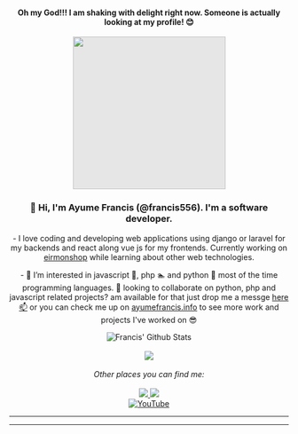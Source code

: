 <div align='center'>
    <h4> Oh my God!!! I am shaking with delight right now. Someone is actually looking at my profile! 😊 </h4>
    <img style="height: 275px;display: block;-webkit-user-select: none;margin: auto;background-color: hsl(0, 0%, 90%);" src="https://camo.githubusercontent.com/661972f9027b0f395eeb9ca67868761155147d54a4ea3109d34cd59d55732454/68747470733a2f2f6d656469612e67697068792e636f6d2f6d656469612f6f66665278555644794558466a62536e4d482f67697068792e676966">
</div>
<div align='center'>
    <h3>👋 Hi, I'm Ayume Francis (@francis556). I'm a software developer.</h3> 
    <p>- I love coding and developing web applications using  django or laravel for my backends and react along vue js for my frontends. Currently working on <a href="https://eirmonshop.com" target="_blank">eirmonshop</a> while learning about other web technologies.</p>
    <p>- 👀 I’m interested in javascript 🌱, php 🏊 and python 💖 most of the time programming languages. 💞️ looking to collaborate on python, php and javascript related projects? am available for that just drop me a messge <a href="https://ayumefrancis.info/contact" target='_blank' >here 📫</a> or you can check me up on  <a href="https://ayumefrancis.info" target='_blank'>ayumefrancis.info</a> to see more work and projects I've worked on 😎 </p>
</div>

<div align="center">
    <img align="center" src="https://github-readme-stats.vercel.app/api?username=francis556&&hide=issues&show_icons=true&title_color=161e2e&icon_color=31c48d&text_color=4b5563&bg_color=f4f5f7" alt="Francis' Github Stats">
</div>
<br>
<div align='center'>
    <img align='center' src='https://github-readme-stats.vercel.app/api/top-langs/?username=francis556&hide=scss,css,less,blade,shell,hack,ruby,html&show_icons=true&title_color=161e2e&icon_color=31c48d&text_color=4b5563&bg_color=f4f5f7'>
    <br>
    <br>
    <i>Other places you can find me:</i>
    <br>
    <br>
     <a href="https://www.facebook.com/AyumeFrancisBlog/">
      <img src="https://img.shields.io/badge/Facebook%20Page%20%20%E2%86%92-gray.svg?colorA=61c265&colorB=4F44D6&style=for-the-badge"/>
    </a>
    <a href="https://blog.ayumefrancis.info">
      <img src="https://img.shields.io/badge/Blog%20website%20%20%E2%86%92-gray.svg?colorA=61c265&colorB=4CAF50&style=for-the-badge"/>
    </a>
    <br>
    <a href="https://www.youtube.com/channel/UCpUk_EERS3VSu39YMedNHlA" target="_blank"><img src="https://img.shields.io/badge/YouTube-%23E4405F.svg?&style=flat-square&logo=youtube&logoColor=white" alt="YouTube"></a>
</div>
<hr>
<hr>

